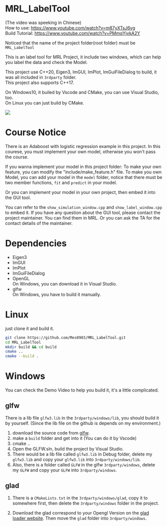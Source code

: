 # MRL_LabelTool

(The video was speeking in Chinese)  
How to use: https://www.youtube.com/watch?v=m87yXTsJ6vg    
Build Tutorial: https://www.youtube.com/watch?v=PMmqYjvkA2Y

Noticed that the name of the project folder(root folder) must be `MRL_LabelTool`

This is an label tool for MRL Project, it include two windows, which can help you label the data and check the Model.   

This project use C++20, Eigen3, ImGUI, ImPlot, ImGuiFileDialog to build, it was all included in `3rdparty` folder.  
This project also supports C++17.

On Windows10, it builed by Vscode and CMake, you can use Visual Studio, too.  
On Linux you can just build by CMake.  

![](https://github.com/NcuMathRoboticsLab/MRL_LabelTool/blob/main/docs/LabelToolDemo.gif?raw=true)

# Course Notice

There is an Adaboost with logistic regression example in this project.
In this courese, you must implement your own model, otherwise you won't pass the course.

If you wanna implement your model in this project folder:
To make your own feature, you can modify the "include/make_feature.h" file.
To make you own Model, you can add your model in the `model` folder, notice that there must be two member functions, `fit` and `predict` in your model.

Or you can implement your model in your own project, then embed it into the GUI tool.

You can refer to the `show_simulation_window.cpp` and `show_label_window.cpp` to embed it.
If you have any question about the GUI tool, please contact the project maintainer.
You can find them in MRL. Or you can ask the TA for the contact details of the maintainer.

# Dependencies

+ Eigen3
+ ImGUI
+ ImPlot
+ ImGuiFileDialog
+ OpenGL    
    On Windows, you can download it in Visual Studio.
+ glfw  
    On Windows, you have to build it manually.

# Linux

just clone it and build it.

```bash
git clone https://github.com/Mes0903/MRL_LabelTool.git
cd MRL_LabelTool
mkdir build && cd build
cmake ..
cmake --build .
```

# Windows

You can check the Demo Video to help you build it, it's a little complicated.
## glfw

There is a lib file `glfw3.lib` in the `3rdparty/windows/lib`, you should build it by yourself. (Since the lib file on the github is depends on my environment.)

1. download the source code from [glfw](https://www.glfw.org/download).
2. make a `build` folder and get into it (You can do it by Vscode) 
3. cmake ..
4. Open the GLFW.sln, build the project by Visual Studio.
5. There would be a lib file called `glfw3.lib` in Debug folder, delete my `glfw3.lib` and copy your `glfw3.lib` into `3rdparty/windows/lib`.
6. Also, there is a folder called `GLFW` in the glfw `3rdparty/windows`, delete my `GLFW` and copy your `GLFW` into `3rdparty/windows`.

## glad

1. There is a `CMakeLists.txt` in the `3rdparty/windows/glad`, copy it to somewhere first, then delete the `3rdparty/windows` folder in the project.

2. Download the glad correspond to your Opengl Version on the [glad loader website](https://glad.dav1d.de/). Then move the `glad` folder into `3rdparty/windows`.
